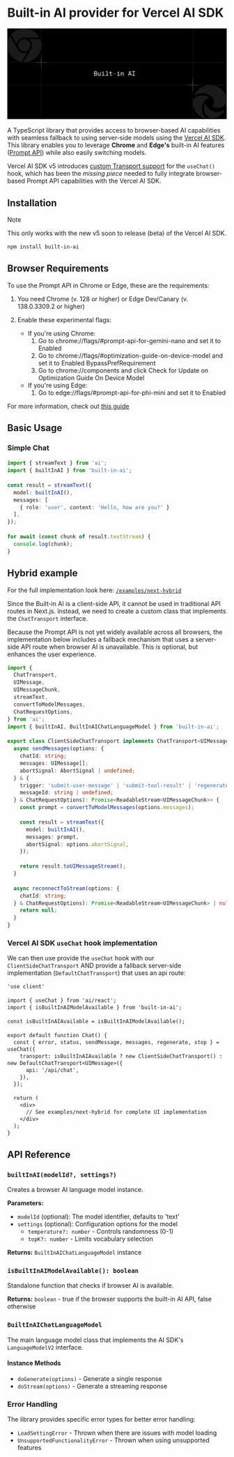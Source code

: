 
# Built-in AI provider for Vercel AI SDK
<img src="../../npm-header.png">

A TypeScript library that provides access to browser-based AI capabilities with seamless fallback to using server-side models using the [Vercel AI SDK](https://ai-sdk.dev/). This library enables you to leverage **Chrome** and **Edge's** built-in AI features ([Prompt API](https://github.com/webmachinelearning/prompt-api)) while also easily switching models.

Vercel AI SDK v5 introduces [custom Transport support](https://v5.ai-sdk.dev/docs/announcing-ai-sdk-5-beta#enhanced-usechat-architecture) for the `useChat()` hook, which has been the *missing piece* needed to fully integrate browser-based Prompt API capabilities with the Vercel AI SDK.

## Installation

> [!NOTE]
> This only works with the new v5 soon to release (beta) of the Vercel AI SDK.

```bash
npm install built-in-ai
```

## Browser Requirements

To use the Prompt API in Chrome or Edge, these are the requirements:

1. You need Chrome (v. 128 or higher) or Edge Dev/Canary (v. 138.0.3309.2 or higher)

2. Enable these experimental flags:
    - If you're using Chrome:
      1. Go to chrome://flags/#prompt-api-for-gemini-nano and set it to Enabled
      2. Go to chrome://flags/#optimization-guide-on-device-model and set it to Enabled BypassPrefRequirement
      3. Go to chrome://components and click Check for Update on Optimization Guide On Device Model
    - If you're using Edge:
      1. Go to edge://flags/#prompt-api-for-phi-mini and set it to Enabled

For more information, check out [this guide](https://developer.chrome.com/docs/extensions/ai/prompt-api)

## Basic Usage

### Simple Chat

```typescript
import { streamText } from 'ai';
import { builtInAI } from 'built-in-ai';

const result = streamText({
  model: builtInAI(),
  messages: [
    { role: 'user', content: 'Hello, how are you?' }
  ],
});

for await (const chunk of result.textStream) {
  console.log(chunk);
}
```

## Hybrid example

For the full implementation look here: [`/examples/next-hybrid`](/examples/next-hybrid/)

Since the Built-in AI is a client-side API, it cannot be used in traditional API routes in Next.js. Instead, we need to create a custom class that implements the `ChatTransport` interface.

Because the Prompt API is not yet widely available across all browsers, the implementation below includes a fallback mechanism that uses a server-side API route when browser AI is unavailable. This is optional, but enhances the user experience. 

```typescript:client-side-chat-transport.ts
import {
  ChatTransport,
  UIMessage,
  UIMessageChunk,
  streamText,
  convertToModelMessages,
  ChatRequestOptions,
} from 'ai';
import { builtInAI, BuiltInAIChatLanguageModel } from 'built-in-ai';

export class ClientSideChatTransport implements ChatTransport<UIMessage> {
  async sendMessages(options: {
    chatId: string;
    messages: UIMessage[];
    abortSignal: AbortSignal | undefined;
  } & {
    trigger: 'submit-user-message' | 'submit-tool-result' | 'regenerate-assistant-message';
    messageId: string | undefined;
  } & ChatRequestOptions): Promise<ReadableStream<UIMessageChunk>> {
    const prompt = convertToModelMessages(options.messages);

    const result = streamText({
      model: builtInAI(),
      messages: prompt,
      abortSignal: options.abortSignal,
    });

    return result.toUIMessageStream();
  }

  async reconnectToStream(options: {
    chatId: string;
  } & ChatRequestOptions): Promise<ReadableStream<UIMessageChunk> | null> {
    return null;
  }
}
```

### Vercel AI SDK `useChat` hook implementation

We can then use provide the `useChat` hook with our `ClientSideChatTransport` AND provide a fallback server-side implementation (`DefaultChatTransport`) that uses an api route:

```typescript:page.tsx
'use client'

import { useChat } from 'ai/react';
import { isBuiltInAIModelAvailable } from 'built-in-ai';

const isBuiltInAIAvailable = isBuiltInAIModelAvailable();

export default function Chat() {
  const { error, status, sendMessage, messages, regenerate, stop } = useChat({
    transport: isBuiltInAIAvailable ? new ClientSideChatTransport() : new DefaultChatTransport<UIMessage>({
      api: '/api/chat',
    }),
  });

  return (
    <div>
      // See examples/next-hybrid for complete UI implementation
    </div>
  );
}
```

## API Reference

### `builtInAI(modelId?, settings?)`

Creates a browser AI language model instance.

**Parameters:**
- `modelId` (optional): The model identifier, defaults to 'text'
- `settings` (optional): Configuration options for the model
  - `temperature?: number` - Controls randomness (0-1)
  - `topK?: number` - Limits vocabulary selection

**Returns:** `BuiltInAIChatLanguageModel` instance

### `isBuiltInAIModelAvailable(): boolean`

Standalone function that checks if browser AI is available.

**Returns:** `boolean` - true if the browser supports the built-in AI API, false otherwise

### `BuiltInAIChatLanguageModel`

The main language model class that implements the AI SDK's `LanguageModelV2` interface.

#### Instance Methods

- `doGenerate(options)` - Generate a single response
- `doStream(options)` - Generate a streaming response

### Error Handling

The library provides specific error types for better error handling:

- `LoadSettingError` - Thrown when there are issues with model loading
- `UnsupportedFunctionalityError` - Thrown when using unsupported features